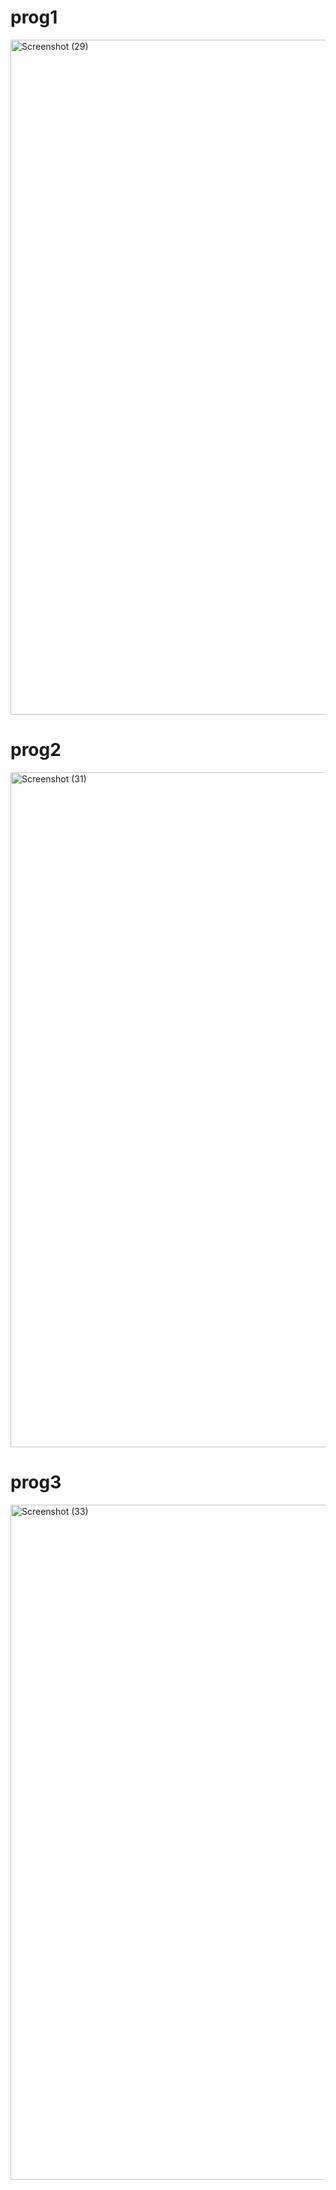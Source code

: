 <h1> prog1</h1>

   <img width="1920" height="1080" alt="Screenshot (29)" src="https://github.com/user-attachments/assets/87e14330-ac02-45f6-897b-f8d0f80fa4ca" />

   <h1> prog2</h1>
<img width="1920" height="1080" alt="Screenshot (31)" src="https://github.com/user-attachments/assets/eb7b6fd8-a7b6-4d59-bc57-349ae672f765" />


 <h1> prog3</h1>
 <img width="1920" height="1080" alt="Screenshot (33)" src="https://github.com/user-attachments/assets/41487e16-a2d2-4928-8d16-643690d35714" />
